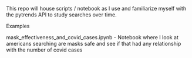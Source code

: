 This repo will house scripts / notebook as I use and familiarize myself with the pytrends API to study searches over time.

Examples

mask_effectiveness_and_covid_cases.ipynb - Notebook where I look at americans searching are masks safe and see if that had any relationship with the number of covid cases
